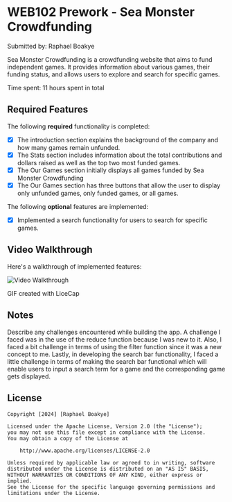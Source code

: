 # WEB102 Prework - Sea Monster Crowdfunding

Submitted by: Raphael Boakye

Sea Monster Crowdfunding is a crowdfunding website that aims to fund independent games. It provides information about various games, their funding status, and allows users to explore and search for specific games.

Time spent: 11 hours spent in total

## Required Features

The following **required** functionality is completed:

* [x] The introduction section explains the background of the company and how many games remain unfunded.
* [x] The Stats section includes information about the total contributions and dollars raised as well as the top two most funded games.
* [x] The Our Games section initially displays all games funded by Sea Monster Crowdfunding
* [x] The Our Games section has three buttons that allow the user to display only unfunded games, only funded games, or all games.

The following **optional** features are implemented:

* [x] Implemented a search functionality for users to search for specific games.

## Video Walkthrough

Here's a walkthrough of implemented features:

<img src='https://i.imgur.com/5iytlLQ.gif' title='Video Walkthrough' width='' alt='Video Walkthrough' />

<!-- Replace this with whatever GIF tool you used! -->
GIF created with LiceCap  
<!-- Recommended tools:
[Kap](https://getkap.co/) for macOS
[ScreenToGif](https://www.screentogif.com/) for Windows
[peek](https://github.com/phw/peek) for Linux. -->

## Notes

Describe any challenges encountered while building the app.
A challenge I faced was in the use of the reduce function because I was new to it. Also, I faced a bit challenge in terms of using the filter function since it was a new concept to me. Lastly, in developing the search bar functionality, I faced a little challenge in terms of making the search bar functional which will enable users to input a search term for a game and the corresponding game gets displayed.

## License

    Copyright [2024] [Raphael Boakye]

    Licensed under the Apache License, Version 2.0 (the "License");
    you may not use this file except in compliance with the License.
    You may obtain a copy of the License at

        http://www.apache.org/licenses/LICENSE-2.0

    Unless required by applicable law or agreed to in writing, software
    distributed under the License is distributed on an "AS IS" BASIS,
    WITHOUT WARRANTIES OR CONDITIONS OF ANY KIND, either express or implied.
    See the License for the specific language governing permissions and
    limitations under the License.
